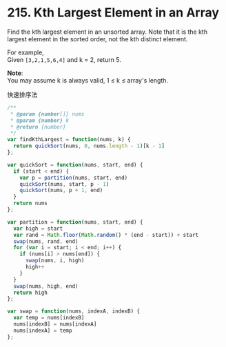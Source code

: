 # 215. Kth Largest Element in an Array

Find the kth largest element in an unsorted array. Note that it is the kth largest element in the sorted order, not the kth distinct element.

For example,  
Given `[3,2,1,5,6,4]` and k = 2, return 5.

**Note**:  
You may assume k is always valid, 1 ≤ k ≤ array's length.

快速排序法

```javascript
/**
 * @param {number[]} nums
 * @param {number} k
 * @return {number}
 */
var findKthLargest = function(nums, k) {
  return quickSort(nums, 0, nums.length - 1)[k - 1]
};

var quickSort = function(nums, start, end) {
  if (start < end) {
    var p = partition(nums, start, end)
    quickSort(nums, start, p - 1)
    quickSort(nums, p + 1, end)
  }
  return nums
};

var partition = function(nums, start, end) {
  var high = start
  var rand = Math.floor(Math.random() * (end - start)) + start
  swap(nums, rand, end)
  for (var i = start; i < end; i++) {
    if (nums[i] > nums[end]) {
      swap(nums, i, high)
      high++
    }
  }
  swap(nums, high, end)
  return high
};

var swap = function(nums, indexA, indexB) {
  var temp = nums[indexB]
  nums[indexB] = nums[indexA]
  nums[indexA] = temp
};
```
